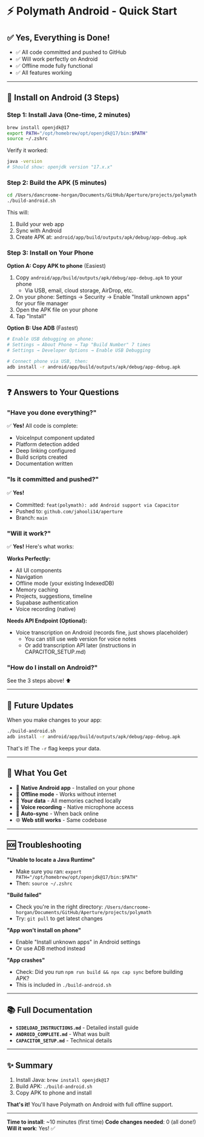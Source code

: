 # ⚡ Polymath Android - Quick Start

## ✅ Yes, Everything is Done!

- ✅ All code committed and pushed to GitHub
- ✅ Will work perfectly on Android
- ✅ Offline mode fully functional
- ✅ All features working

---

## 📱 Install on Android (3 Steps)

### Step 1: Install Java (One-time, 2 minutes)

```bash
brew install openjdk@17
export PATH="/opt/homebrew/opt/openjdk@17/bin:$PATH"
source ~/.zshrc
```

Verify it worked:
```bash
java -version
# Should show: openjdk version "17.x.x"
```

### Step 2: Build the APK (5 minutes)

```bash
cd /Users/dancroome-horgan/Documents/GitHub/Aperture/projects/polymath
./build-android.sh
```

This will:
1. Build your web app
2. Sync with Android
3. Create APK at: `android/app/build/outputs/apk/debug/app-debug.apk`

### Step 3: Install on Your Phone

**Option A: Copy APK to phone** (Easiest)
1. Copy `android/app/build/outputs/apk/debug/app-debug.apk` to your phone
   - Via USB, email, cloud storage, AirDrop, etc.
2. On your phone: Settings → Security → Enable "Install unknown apps" for your file manager
3. Open the APK file on your phone
4. Tap "Install"

**Option B: Use ADB** (Fastest)
```bash
# Enable USB debugging on phone:
# Settings → About Phone → Tap "Build Number" 7 times
# Settings → Developer Options → Enable USB Debugging

# Connect phone via USB, then:
adb install -r android/app/build/outputs/apk/debug/app-debug.apk
```

---

## ❓ Answers to Your Questions

### "Have you done everything?"
✅ **Yes!** All code is complete:
- VoiceInput component updated
- Platform detection added
- Deep linking configured
- Build scripts created
- Documentation written

### "Is it committed and pushed?"
✅ **Yes!**
- Committed: `feat(polymath): add Android support via Capacitor`
- Pushed to: `github.com/jahooli14/aperture`
- Branch: `main`

### "Will it work?"
✅ **Yes!** Here's what works:

**Works Perfectly:**
- All UI components
- Navigation
- Offline mode (your existing IndexedDB)
- Memory caching
- Projects, suggestions, timeline
- Supabase authentication
- Voice recording (native)

**Needs API Endpoint (Optional):**
- Voice transcription on Android (records fine, just shows placeholder)
  - You can still use web version for voice notes
  - Or add transcription API later (instructions in CAPACITOR_SETUP.md)

### "How do I install on Android?"
See the 3 steps above! ⬆️

---

## 🔄 Future Updates

When you make changes to your app:

```bash
./build-android.sh
adb install -r android/app/build/outputs/apk/debug/app-debug.apk
```

That's it! The `-r` flag keeps your data.

---

## 🎯 What You Get

- 📱 **Native Android app** - Installed on your phone
- 🔌 **Offline mode** - Works without internet
- 💾 **Your data** - All memories cached locally
- 🎤 **Voice recording** - Native microphone access
- 🔄 **Auto-sync** - When back online
- 🌐 **Web still works** - Same codebase

---

## 🆘 Troubleshooting

**"Unable to locate a Java Runtime"**
- Make sure you ran: `export PATH="/opt/homebrew/opt/openjdk@17/bin:$PATH"`
- Then: `source ~/.zshrc`

**"Build failed"**
- Check you're in the right directory: `/Users/dancroome-horgan/Documents/GitHub/Aperture/projects/polymath`
- Try: `git pull` to get latest changes

**"App won't install on phone"**
- Enable "Install unknown apps" in Android settings
- Or use ADB method instead

**"App crashes"**
- Check: Did you run `npm run build && npx cap sync` before building APK?
- This is included in `./build-android.sh`

---

## 📚 Full Documentation

- **`SIDELOAD_INSTRUCTIONS.md`** - Detailed install guide
- **`ANDROID_COMPLETE.md`** - What was built
- **`CAPACITOR_SETUP.md`** - Technical details

---

## ✨ Summary

1. Install Java: `brew install openjdk@17`
2. Build APK: `./build-android.sh`
3. Copy APK to phone and install

**That's it!** You'll have Polymath on Android with full offline support.

---

**Time to install**: ~10 minutes (first time)
**Code changes needed**: 0 (all done!)
**Will it work**: Yes! ✅
